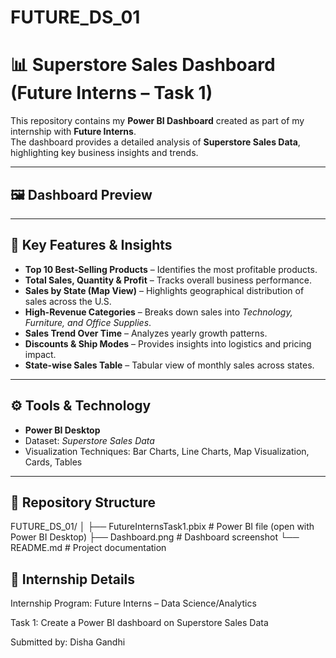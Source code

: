 # FUTURE_DS_01
# 📊 Superstore Sales Dashboard (Future Interns – Task 1)

This repository contains my **Power BI Dashboard** created as part of my internship with **Future Interns**.  
The dashboard provides a detailed analysis of **Superstore Sales Data**, highlighting key business insights and trends.

---

## 🖼️ Dashboard Preview


---

## 📌 Key Features & Insights
- **Top 10 Best-Selling Products** – Identifies the most profitable products.  
- **Total Sales, Quantity & Profit** – Tracks overall business performance.  
- **Sales by State (Map View)** – Highlights geographical distribution of sales across the U.S.  
- **High-Revenue Categories** – Breaks down sales into *Technology, Furniture, and Office Supplies*.  
- **Sales Trend Over Time** – Analyzes yearly growth patterns.  
- **Discounts & Ship Modes** – Provides insights into logistics and pricing impact.  
- **State-wise Sales Table** – Tabular view of monthly sales across states.  

---

## ⚙️ Tools & Technology
- **Power BI Desktop**  
- Dataset: *Superstore Sales Data*  
- Visualization Techniques: Bar Charts, Line Charts, Map Visualization, Cards, Tables  

---

## 📂 Repository Structure
FUTURE_DS_01/
│
├── FutureInternsTask1.pbix # Power BI file (open with Power BI Desktop)
├── Dashboard.png # Dashboard screenshot
└── README.md # Project documentation

## 📌 Internship Details

Internship Program: Future Interns – Data Science/Analytics

Task 1: Create a Power BI dashboard on Superstore Sales Data

Submitted by: Disha Gandhi

